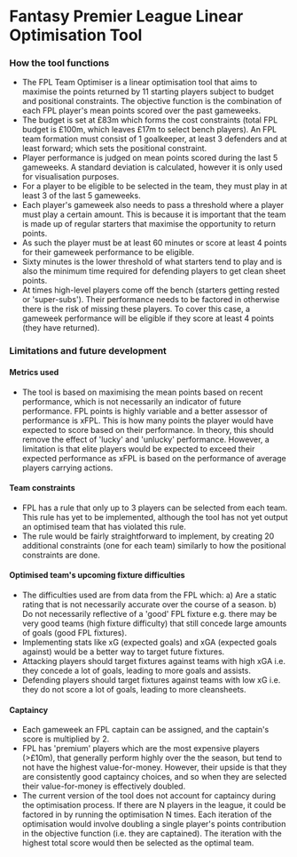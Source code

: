 # Fantasy Premier League Linear Optimisation Tool

### How the tool functions
*   The FPL Team Optimiser is a linear optimisation tool that aims to maximise the points returned by 11 starting players subject to budget and positional constraints. The objective function is the combination of each FPL player's mean points scored over the past gameweeks.
*   The budget is set at £83m which forms the cost constraints (total FPL budget is £100m, which leaves £17m to select bench players). An FPL team formation must consist of 1 goalkeeper, at least 3 defenders and at least forward; which sets the positional constraint.
*   Player performance is judged on mean points scored during the last 5 gameweeks. A standard deviation is calculated, however it is only used for visualisation purposes.
*   For a player to be eligible to be selected in the team, they must play in at least 3 of the last 5 gameweeks.
*   Each player's gameweek also needs to pass a threshold where a player must play a certain amount. This is because it is important that the team is made up of regular starters that maximise the opportunity to return points.
*   As such the player must be at least 60 minutes or score at least 4 points for their gameweek performance to be eligible.
*   Sixty minutes is the lower threshold of what starters tend to play and is also the minimum time required for defending players to get clean sheet points.
*   At times high-level players come off the bench (starters getting rested or 'super-subs'). Their performance needs to be factored in otherwise there is the risk of missing these players. To cover this case, a gameweek performance will be eligible if they score at least 4 points (they have returned).

### Limitations and future development

#### Metrics used
*   The tool is based on maximising the mean points based on recent performance, which is not necessarily an indicator of future performance. FPL points is highly variable and a better assessor of performance is xFPL. This is how many points the player would have expected to score based on their performance. In theory, this should remove the effect of 'lucky' and 'unlucky' performance. However, a limitation is that elite players would be expected to exceed their expected performance as xFPL is based on the performance of average players carrying actions.

#### Team constraints
*   FPL has a rule that only up to 3 players can be selected from each team. This rule has yet to be implemented, although the tool has not yet output an optimised team that has violated this rule.
*   The rule would be fairly straightforward to implement, by creating 20 additional constraints (one for each team) similarly to how the positional constraints are done.

#### Optimised team's upcoming fixture difficulties
*   The difficulties used are from data from the FPL which: a) Are a static rating  that is not necessarily accurate over the course of a season. b) Do not necessarily reflective of a 'good' FPL fixture e.g. there may be very good teams (high fixture difficulty) that still concede large amounts of goals (good FPL fixtures).  
*   Implementing stats like xG (expected goals) and xGA (expected goals against) would be a better way to target future fixtures.
*   Attacking players should target fixtures against teams with high xGA i.e. they concede a lot of goals, leading to more goals and assists.
*   Defending players should target fixtures against teams with low xG i.e. they do not score a lot of goals, leading to more cleansheets. 

#### Captaincy
*   Each gameweek an FPL captain can be assigned, and the captain's score is multiplied by 2.
*   FPL has 'premium' players which are the most expensive players (>£10m), that generally perform highly over the the season, but tend to not have the highest value-for-money. However, their upside is that they are consistently good captaincy choices, and so when they are selected their value-for-money is effectively doubled.
*   The current version of the tool does not account for captaincy during the optimisation process. If there are N players in the league, it could be factored in by running the optimisation N times. Each iteration of the optimisation would involve doubling a single player's points contribution in the objective function (i.e. they are captained). The iteration with the highest total score would then be selected as the optimal team.
